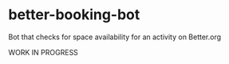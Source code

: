 # better-booking-bot
Bot that checks for space availability for an activity on Better.org

WORK IN PROGRESS
